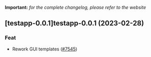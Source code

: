 **Important:**
*for the complete changelog, please refer to the website*




## [testapp-0.0.1]testapp-0.0.1 (2023-02-28)

### Feat

- Rework GUI templates ([#7545](https://github.com/succelle/charts/issues/7545))
  
  